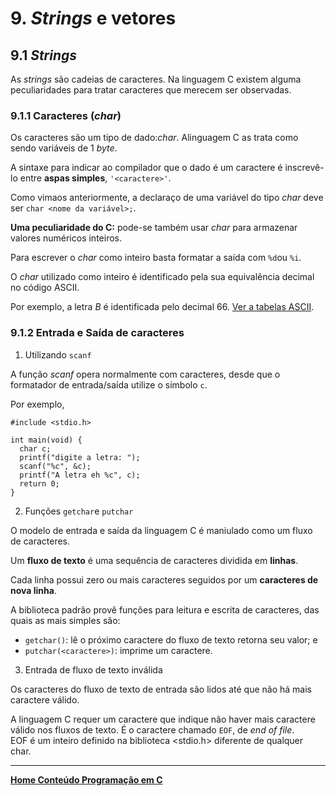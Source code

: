 # 9. *Strings* e vetores

## 9.1 *Strings*
As *strings* são cadeias de caracteres. Na linguagem C existem alguma peculiaridades para tratar caracteres que merecem ser observadas.

### 9.1.1 Caracteres (*char*)
Os caracteres são um tipo de dado:*char*. Alinguagem C as trata como sendo variáveis de 1 *byte*.  

A sintaxe para indicar ao compilador que o dado é um caractere é inscrevê-lo entre **aspas simples**, `'<caractere>'`.  

Como vimaos anteriormente, a declaraço de uma variável do tipo *char* deve ser `char <nome da variável>;`.   

**Uma peculiaridade do C:** pode-se também usar *char* para armazenar valores numéricos inteiros.  

Para escrever o *char* como inteiro basta formatar a saída com `%d`ou `%i`.  

O *char* utilizado como inteiro é identificado pela sua equivalência decimal no código ASCII.

Por exemplo, a letra *B* é identificada pelo decimal 66. [Ver a tabelas ASCII](https://github.com/claytonjasilva/claytonjasilva.github.io/blob/main/sisdig_aulas/circuitosDecodificadores.md).


### 9.1.2 Entrada e Saída de caracteres
1. Utilizando `scanf`

  A função *scanf* opera normalmente com caracteres, desde que o formatador de entrada/saída utilize o símbolo `c`.  

  Por exemplo,  
```
#include <stdio.h>

int main(void) {
  char c;
  printf("digite a letra: ");
  scanf("%c", &c);
  printf("A letra eh %c", c);
  return 0;
}
```

2. Funções `getchar`e `putchar`

  O modelo de entrada e saída da linguagem C é maniulado como um fluxo de caracteres.  

  Um **fluxo de texto** é uma sequência de caracteres dividida em **linhas**.  

  Cada linha possui zero ou mais caracteres seguidos por um **caracteres de nova linha**.  

  A biblioteca padrão provê funções para leitura e escrita de caracteres, das quais as mais simples são:  
  - `getchar()`: lê o próximo caractere do fluxo de texto retorna seu valor; e  
  - `putchar(<caractere>)`: imprime um caractere.

3. Entrada de fluxo de texto inválida

  Os caracteres do fluxo de texto de entrada são lidos até que não há mais caractere válido.  

  A linguagem C requer um caractere que indique não haver mais caractere válido nos fluxos de texto. É o caractere chamado `EOF`, de *end of file*.  
EOF é um inteiro definido na biblioteca <stdio.h> diferente de qualquer char.  

___
**[Home Conteúdo Programação em C](https://github.com/claytonjasilva/claytonjasilva.github.io/blob/main/progC_aulas.md)**   

